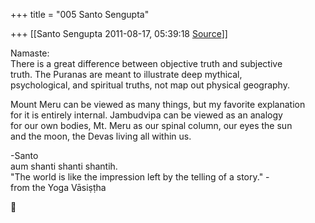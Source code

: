 +++
title = "005 Santo Sengupta"

+++
[[Santo Sengupta	2011-08-17, 05:39:18 [Source](https://groups.google.com/g/samskrita/c/lsB5bBv70Uc)]]



Namaste:  
There is a great difference between objective truth and subjective  
truth. The Puranas are meant to illustrate deep mythical,  
psychological, and spiritual truths, not map out physical geography.

Mount Meru can be viewed as many things, but my favorite explanation  
for it is entirely internal. Jambudvipa can be viewed as an analogy  
for our own bodies, Mt. Meru as our spinal column, our eyes the sun  
and the moon, the Devas living all within us.

-Santo  
aum shanti shanti shantih.  
"The world is like the impression left by the telling of a story." -  
from the Yoga Vāsiṣṭha



